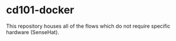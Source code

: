 # cd101-docker
This repository houses all of the flows which do not require specific hardware (SenseHat).

